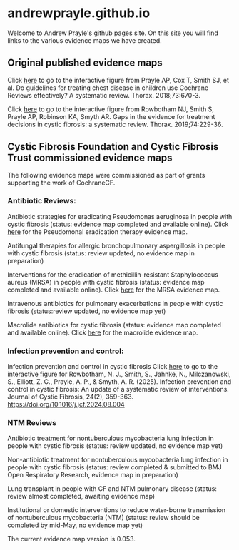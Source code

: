 # andrewprayle.github.io
Welcome to Andrew Prayle's github pages site.  On this site you will find links to the various evidence maps we have created.  

## Original published evidence maps

Click [here](/interactive_figure.html) to go to the interactive figure from Prayle AP, Cox T, Smith SJ, et al. Do guidelines for treating chest disease in children use Cochrane Reviews effectively? A systematic review. Thorax. 2018;73:670-3.

Click [here](/gaps_review_figure.html) to go to the interactive figure from Rowbotham NJ, Smith S, Prayle AP, Robinson KA, Smyth AR. Gaps in the evidence for treatment decisions in cystic fibrosis: a systematic review. Thorax. 2019;74:229-36.

## Cystic Fibrosis Foundation and Cystic Fibrosis Trust commissioned evidence maps

The following evidence maps were commissioned as part of grants supporting the work of CochraneCF.

### Antibiotic Reviews:

Antibiotic strategies for eradicating Pseudomonas aeruginosa in people with cystic fibrosis (status: evidence map completed and available online).  Click [here](/2024_pseudomonas_eradication_evidence_map.html) for the Pseudomonal eradication therapy evidence map.


Antifungal therapies for allergic bronchopulmonary aspergillosis in people with cystic fibrosis (status: review updated, no evidence map in preparation)


Interventions for the eradication of methicillin-resistant Staphylococcus aureus (MRSA) in people with cystic fibrosis (status: evidence map completed and available online).  Click [here](/2024_MRSA_evidence_map.html) for the MRSA evidence map.


Intravenous antibiotics for pulmonary exacerbations in people with cystic fibrosis (status:review updated, no evidence map yet)


Macrolide antibiotics for cystic fibrosis (status: evidence map completed and available online).  Click [here](/2024_macrolide_evidence_map.html) for the macrolide evidence map.


### Infection prevention and control:

Infection prevention and control in cystic fibrosis
Click [here](/2024_Evidence_Map_Infection_Prevention_Control.html) to go to the interactive figure for Rowbotham, N. J., Smith, S., Jahnke, N., Milczanowski, S., Elliott, Z. C., Prayle, A. P., & Smyth, A. R. (2025). Infection prevention and control in cystic fibrosis: An update of a systematic review of interventions. Journal of Cystic Fibrosis, 24(2), 359-363. https://doi.org/10.1016/j.jcf.2024.08.004

### NTM Reviews 

Antibiotic treatment for nontuberculous mycobacteria lung infection in people with cystic fibrosis (status: review updated, no evidence map yet)

Non-antibiotic treatment for nontuberculous mycobacteria lung infection in people with cystic fibrosis (status: review completed & submitted to BMJ Open Respiratory Research, evidence map in preparation)

Lung transplant in people with CF and NTM pulmonary disease (status: review almost completed, awaiting evidence map)

Institutional or domestic interventions to reduce water-borne transmission of nontuberculous mycobacteria (NTM) (status: review should be completed by mid-May, no evidence map yet)






 




The current evidence map version is 0.053. 

